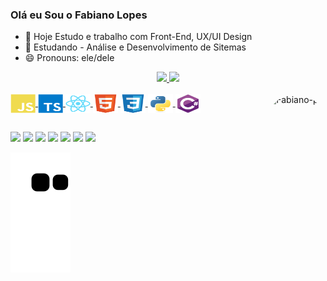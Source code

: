 ### Olá eu Sou o Fabiano Lopes
- 🔭 Hoje Estudo e trabalho com Front-End, UX/UI Design
- 🌱 Estudando -  Análise e Desenvolvimento de Sitemas 
- 😄 Pronouns: ele/dele

<div align="center">
  <a href="https://github.com/FabianoLp">
  <img height="180em" src="https://github-readme-stats.vercel.app/api?username=FabianoLp&show_icons=true&theme=github_dark&include_all_commits=true&count_private=true"/>
  <img height="180em" src="https://github-readme-stats.vercel.app/api/top-langs/?username=FabianoLp&layout=compact&langs_count=7&theme=github_dark"/>
</div>
 <div style="display: inline_block"><br>
  <img align="center" alt="Fabiano-Js" height="30" width="40" src="https://raw.githubusercontent.com/devicons/devicon/master/icons/javascript/javascript-plain.svg">
  <img align="center" alt="Fabiano-Ts" height="30" width="40" src="https://raw.githubusercontent.com/devicons/devicon/master/icons/typescript/typescript-plain.svg">
  <img align="center" alt="Fabiano-React" height="30" width="40" src="https://raw.githubusercontent.com/devicons/devicon/master/icons/react/react-original.svg">
  <img align="center" alt="Fabiano-HTML" height="30" width="40" src="https://raw.githubusercontent.com/devicons/devicon/master/icons/html5/html5-original.svg">
  <img align="center" alt="Fabiano-CSS" height="30" width="40" src="https://raw.githubusercontent.com/devicons/devicon/master/icons/css3/css3-original.svg">
  <img align="center" alt="Fabiano-Python" height="30" width="40" src="https://raw.githubusercontent.com/devicons/devicon/master/icons/python/python-original.svg">
  <img align="center" alt="Fabiano-Csharp" height="30" width="40" src="https://raw.githubusercontent.com/devicons/devicon/master/icons/csharp/csharp-original.svg">
  <img align="right" alt="Fabiano-pic" height="150" style="border-radius:50px;" src="https://cdn.discordapp.com/attachments/740235706118569984/946319346576289822/samagami_samiikarana.gif">
   
</div>
  
  ##
 
<div> 
  <a href="https://www.facebook.com/FabianoSilvaPerfil/" target="_blank"><img src="https://img.shields.io/badge/Facebook-1877F2?style=for-the-badge&logo=facebook&logoColor=white" target="_blank"></a>
  <a href="https://www.instagram.com/eufabianolopes/" target="_blank"><img src="https://img.shields.io/badge/-Instagram-%23E4405F?style=for-the-badge&logo=instagram&logoColor=white" target="_blank"></a>
 	<a href="https://www.twitch.tv/fabianosilver" target="_blank"><img src="https://img.shields.io/badge/Twitch-9146FF?style=for-the-badge&logo=twitch&logoColor=white" target="_blank"></a>
 <a href="https://discord.com/channels/fabianols7329#3314" target="_blank"><img src="https://img.shields.io/badge/Discord-7289DA?style=for-the-badge&logo=discord&logoColor=white" target="_blank"></a> 
  <a href = "mailto:fabianomontaro@gmail.com"><img src="https://img.shields.io/badge/-Gmail-%23333?style=for-the-badge&logo=gmail&logoColor=white" target="_blank"></a>
  <a href="https://www.linkedin.com/in/fabianolopessilva/" target="_blank"><img src="https://img.shields.io/badge/-LinkedIn-%230077B5?style=for-the-badge&logo=linkedin&logoColor=white" target="_blank"></a> 
  <a href="https://www.instagram.com/fdesigneroficial/" target="_blank"><img src="https://img.shields.io/badge/dev.to-0A0A0A?style=for-the-badge&logo=dev.to&logoColor=white"target="_blank"></a> 

 
  ![Snake animation](https://github.com/FabianoLp/FabianoLp/blob/output/github-contribution-grid-snake.svg)
 
</div>
